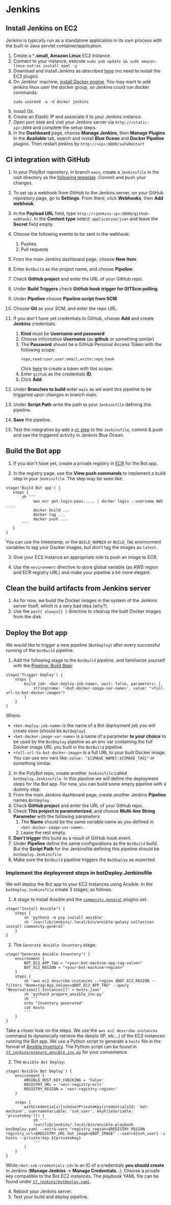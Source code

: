 # Jenkins

## Install Jenkins on EC2 

Jenkins is typically run as a standalone application in its own process with the built-in Java servlet container/application.

1. Create a ***.small, Amazon Linux** EC2 instance.
2. Connect to your instance, execute `sudo yum update && sudo amazon-linux-extras install epel -y`
3. Download and install Jenkins as described [here](https://www.jenkins.io/doc/tutorials/tutorial-for-installing-jenkins-on-AWS/#downloading-and-installing-jenkins) (no need to install the EC2 plugin).
4. On Jenkins' machine, [install Docker engine](https://docs.aws.amazon.com/AmazonECS/latest/developerguide/create-container-image.html#create-container-image-prerequisites). You may want to add jenkins linux user the docker group, so Jenkins could run docker commands:
   ```shell
   sudo usermod -a -G docker jenkins
   ```
5. Install Git.
6. Create an Elastic IP and associate it to your Jenkins instance.
7. Open port `8080` and visit your Jenkins server via `http://<static-ip>:8080` and complete the setup steps.
8. In the **Dashboard** page, choose **Manage Jenkins**, then **Manage Plugins**. In the **Available** tab, search and install **Blue Ocean** and **Docker Pipeline** plugins. Then restart jenkins by `http://<ip>:8080/safeRestart`

## CI integration with GitHub

1. In your PolyBot repository, in branch `main`, create a `Jenkinsfile` in the root directory as the [following template](../Jenkinsfile). Commit and push your changes.
2. To set up a webhook from GitHub to the Jenkins server, on your GitHub repository page, go to **Settings**. From there, click **Webhooks**, then **Add webhook**.
3. In the **Payload URL** field, type `http://<jenkins-ip>:8080/github-webhook/`. In the **Content type** select: `application/json` and leave the **Secret** field empty.
4. Choose the following events to be sent in the webhook:
   1. Pushes
   2. Pull requests

5. From the main Jenkins dashboard page, choose **New Item**.
6. Enter `BotBuild` as the project name, and choose **Pipeline**.
7. Check **GitHub project** and enter the URL of your GitHub repo.
8. Under **Build Triggers** check **GitHub hook trigger for GITScm polling**.
9. Under **Pipeline** choose **Pipeline script from SCM**.
10. Choose **Git** as your SCM, and enter the repo URL.
11. If you don't have yet credentials to GitHub, choose **Add** and create **Jenkins** credentials.
    1. **Kind** must be **Username and password**
    2. Choose informative **Username** (as **github** or something similar)
    3. The **Password** should be a GitHub Personal Access Token with the following scope:
       ```text
       repo,read:user,user:email,write:repo_hook
       ```
       Click [here](https://github.com/settings/tokens/new?scopes=repo,read:user,user:email,write:repo_hook) to create a token with this scope.
    4. Enter `github` as the credentials **ID**.
    5. Click **Add**.
12. Under **Branches to build** enter `main` as we want this pipeline to be triggered upon changes in branch main.
13. Under **Script Path** write the path to your `Jenkinsfile` defining this pipeline.
14. **Save** the pipeline.
15. Test the integration by add a [`sh` step](https://www.jenkins.io/doc/pipeline/tour/running-multiple-steps/#linux-bsd-and-mac-os) to the `Jenkinsfile`, commit & push and see the triggered activity in Jenkins Blue Ocean.


## Build the Bot app

1. If you don't have yet, create a private registry in [ECR](https://console.aws.amazon.com/ecr/repositories) for the Bot app.

2. In the registry page, use the **View push commands** to implement a build step in your `Jenkinsfile`. The step may be seen like:

```text
stage('Build Bot app') {
   steps {
       sh '''
            aws ecr get-login-pass..... | docker login --username AWS ....
            docker build ...
            docker tag ...
            docker push ...
       '''
   }
}
```

You can use the timestamp, or the `BUILD_NUMBER` or `BUILD_TAG` environment variables to tag your Docker images, but don't tag the images as `latest`.

3. Give your EC2 instance an appropriate role to push an image to ECR.

4. Use the `environment` directive to store global variable (as AWS region and ECR registry URL) and make your pipeline a bit more elegant. 

## Clean the build artifacts from Jenkins server

1. As for now, we build the Docker images in the system of the Jenkins server itself, which is a very bad idea (why?). 
2. Use the `post{ always{} }` directive to cleanup the built Docker images from the disk.  

## Deploy the Bot app

We would like to trigger a new pipeline (`BotDeploy`) after every successful running of the `botBuild` pipeline.

1. Add the following stage to the `BotBuild` pipeline, and familiarize yourself with the [Pipeline: Build Step](https://www.jenkins.io/doc/pipeline/steps/pipeline-build-step/):
```text
stage('Trigger Deploy') {
    steps {
        build job: <bot-deploy-job-name>, wait: false, parameters: [
            string(name: '<bot-docker-image-var-name>', value: "<full-url-to-bot-docker-image>")
        ]
    }
}
```
Where:
- `<bot-deploy-job-name>` is the name of a Bot deployment job you will create soon (should be `BotDeploy`).
- `<bot-docker-image-var-name>` is a name of a parameter **to your choice** to be used by the `BotDeploy` pipeline as an env var containing the full Docker image URL you built in the `BotBuild` pipeline.
- `<full-url-to-bot-docker-image>` is a full URL to your built Docker image. You can use env vars like: `value: "${IMAGE_NAME}:${IMAGE_TAG}"` or something similar.

2. In the PolyBot repo, create another `Jenkinsfile` called `botDeploy.Jenkinsfile`. In this pipeline we will define the deployment steps for the Bot app. For now, you can build some empty pipeline with a dummy step. 
3. From the main Jenkins dashboard page, create another Jenkins **Pipeline** names `BotDeploy`.
4. Check **GitHub project** and enter the URL of your GitHub repo.
5. Check **This project is parameterized**, and choose **Multi-line String Parameter** with the following parameters:
   1. The **Name** should be the same variable name as you defined in `<bot-docker-image-var-name>`.
   2. Leave the rest empty.
6. **Don't trigger** this build as a result of GitHub hook event.
7. Under **Pipeline** define the same configurations as the `BotBuild` build. But the **Script Path** for the Jenkinsfile defining this pipeline should be `botDeploy.Jenkinsfile`.
11. Make sure the `BotBuild` pipeline triggers the `BotDeploy` as expected.

### Implement the deployment steps in botDeploy.Jenkinsfile

We will deploy the Bot app to your EC2 instances using Ansible.
In the `botDeploy.Jenkinsfile` create 3 stages, as follows.

1. A stage to install Ansible and the [`community.general`](https://galaxy.ansible.com/community/general?extIdCarryOver=true) plugins set:
```text
stage("Install Ansible") {
    steps {
        sh 'python3 -m pip install ansible'
        sh '/var/lib/jenkins/.local/bin/ansible-galaxy collection install community.general'
    }
}
```

2. The `Generate Ansible Inventory` stage:
```text
stage("Generate Ansible Inventory") {
    environment { 
        BOT_EC2_APP_TAG = "<your-bot-machine-app-tag-value>"
        BOT_EC2_REGION = "<your-bot-machine-region>"
    }
    steps {
        sh 'aws ec2 describe-instances --region $BOT_EC2_REGION --filters "Name=tag:App,Values=$BOT_EC2_APP_TAG" --query "Reservations[].Instances[]" > hosts.json'
        sh 'python3 prepare_ansible_inv.py'
        sh '''
        echo "Inventory generated"
        cat hosts
        '''
    }
}
```

Take a closer look on the steps. 
We use the `aws ec2 describe-instances` command to dynamically retrieve the details (IP, etc...) of the EC2 instances running the Bot app. 
We use a Python script to generate a `hosts` file in the format of [Ansible Inventory](https://docs.ansible.com/ansible/latest/user_guide/intro_inventory.html). The Python script can be found in [`17_jenkins/prepare_ansible_inv.py`](prepare_ansible_inv.py) for your convenience.  

2. The `Ansible Bot Deploy`:
```text
stage('Ansible Bot Deploy') {
    environment {
        ANSIBLE_HOST_KEY_CHECKING = 'False'
        REGISTRY_URL = '<ecr-registry-url>'
        REGISTRY_REGION = '<ecr-registry-region>'
    }

    steps {
        withCredentials([sshUserPrivateKey(credentialsId: 'bot-machine', usernameVariable: 'ssh_user', keyFileVariable: 'privatekey')]) {
            sh '''
            /var/lib/jenkins/.local/bin/ansible-playbook botDeploy.yaml --extra-vars "registry_region=$REGISTRY_REGION  registry_url=$REGISTRY_URL bot_image=$BOT_IMAGE" --user=${ssh_user} -i hosts --private-key ${privatekey}
            '''
        }
    }
}
```
While `<bot-ssh-credentials-id>` is an ID of a credentials **you should create** in Jenkins (**Manage Jenkins** -> **Manage Credentials**...). Choose a private key compatible to the Bot EC2 instances. The playbook YAML file can be found under [`17_jenkins/botDeploy.yaml`](botDeploy.yaml).

4. Reboot your Jenkins server.
5. Test your build and deploy pipeline.